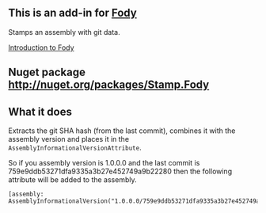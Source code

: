 ## This is an add-in for [Fody](https://github.com/SimonCropp/Fody/) 

Stamps an assembly with git data.

[Introduction to Fody](http://github.com/SimonCropp/Fody/wiki/SampleUsage)

## Nuget package http://nuget.org/packages/Stamp.Fody 

## What it does 

Extracts the git SHA hash (from the last commit), combines it with the assembly version and places it in the `AssemblyInformationalVersionAttribute`.

So if you assembly version is 1.0.0.0 and the last commit is 759e9ddb53271dfa9335a3b27e452749a9b22280 then the following attribute will be added to the  assembly.

    [assembly: AssemblyInformationalVersion("1.0.0.0/759e9ddb53271dfa9335a3b27e452749a9b22280")]
